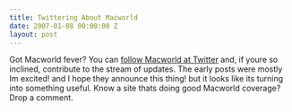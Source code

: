 ```yaml
---
title: Twittering About Macworld
date: 2007-01-08 00:00:00 Z
layout: post
---
```





Got Macworld fever? You can [follow Macworld at Twitter](http://twitter.com/macworld) and, if youre so inclined, contribute to the stream of updates. The early posts were mostly Im excited! and I hope they announce this thing! but it looks like its turning into something useful.
Know a site thats doing good Macworld coverage? Drop a comment.
